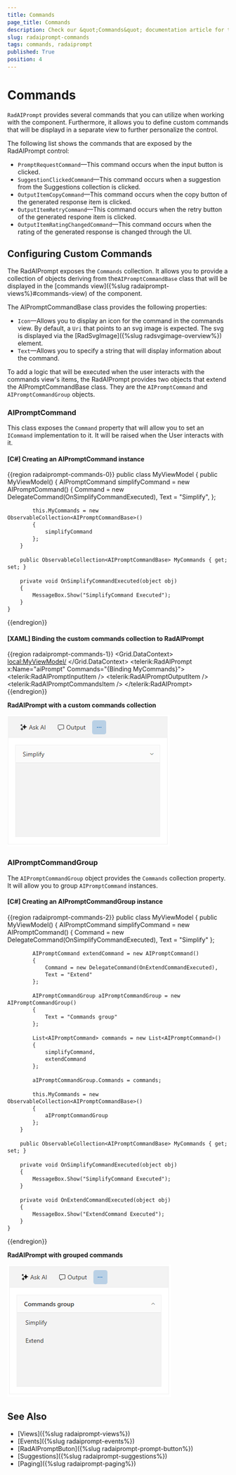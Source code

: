 ```yaml
---
title: Commands
page_title: Commands
description: Check our &quot;Commands&quot; documentation article for the RadAIPrompt control.
slug: radaiprompt-commands
tags: commands, radaiprompt
published: True
position: 4
---
```


# Commands

`RadAIPrompt` provides several commands that you can utilize when working with the component. Furthermore, it allows you to define custom commands that will be displayd in a separate view to further personalize the control. 

The following list shows the commands that are exposed by the RadAIPrompt control:

* `PromptRequestCommand`&mdash;This command occurs when the input button is clicked.
* `SuggestionClickedCommand`&mdash;This command occurs when a suggestion from the Suggestions collection is clicked.
* `OutputItemCopyCommand`&mdash;This command occurs when the copy button of the generated response item is clicked.
* `OutputItemRetryCommand`&mdash;This command occurs when the retry button of the generated respone item is clicked.
* `OutputItemRatingChangedCommand`&mdash;This command occurs when the rating of the generated response is changed through the UI.

## Configuring Custom Commands

The RadAIPrompt exposes the `Commands` collection. It allows you to provide a collection of objects deriving from the`AIPromptCommandBase` class that will be displayed in the [commands view]({%slug radaiprompt-views%}#commands-view) of the component.

The AIPromptCommandBase class provides the following properties:

* `Icon`&mdash;Allows you to display an icon for the command in the commands view. By default, a `Uri` that points to an svg image is expected. The svg is displayed via the [RadSvgImage]({%slug radsvgimage-overview%}) element. 
* `Text`&mdash;Allows you to specify a string that will display information about the command.

To add a logic that will be executed when the user interacts with the commands view's items, the RadAIPrompt provides two objects that extend the AIPromptCommandBase class. They are the `AIPromptCommand` and `AIPromptCommandGroup` objects.

### AIPromptCommand

This class exposes the `Command` property that will allow you to set an `ICommand` implementation to it. It will be raised when the User interacts with it. 

#### __[C#] Creating an AIPromptCommand instance__
{{region radaiprompt-commands-0}}
    public class MyViewModel
    {
        public MyViewModel()
        {
    		AIPromptCommand simplifyCommand = new AIPromptCommand()
    		{
    			Command = new DelegateCommand(OnSimplifyCommandExecuted),
    			Text = "Simplify",
    		};

    		this.MyCommands = new ObservableCollection<AIPromptCommandBase>()
    		{
                simplifyCommand
            };
        }

        public ObservableCollection<AIPromptCommandBase> MyCommands { get; set; }

        private void OnSimplifyCommandExecuted(object obj)
        {
    		MessageBox.Show("SimplifyCommand Executed");
        }
    }
{{endregion}}

#### __[XAML] Binding the custom commands collection to RadAIPrompt__
{{region radaiprompt-commands-1}}
    <Grid>
        <Grid.DataContext>
            <local:MyViewModel/>
        </Grid.DataContext>
        <telerik:RadAIPrompt x:Name="aiPrompt" Commands="{Binding MyCommands}">
            <telerik:RadAIPromptInputItem />
            <telerik:RadAIPromptOutputItem />
            <telerik:RadAIPromptCommandsItem />
        </telerik:RadAIPrompt>
    </Grid>
{{endregion}}

__RadAIPrompt with a custom commands collection__

![WPF RadAIPrompt with a custom commands collection](images/radaiprompt-commands-0.png)

### AIPromptCommandGroup

The `AIPromptCommandGroup` object provides the `Commands` collection property. It will allow you to group `AIPromptCommand` instances.

#### __[C#] Creating an AIPromptCommandGroup instance__
{{region radaiprompt-commands-2}}
    public class MyViewModel
    {
        public MyViewModel()
        {
    		AIPromptCommand simplifyCommand = new AIPromptCommand()
    		{
    			Command = new DelegateCommand(OnSimplifyCommandExecuted),
    			Text = "Simplify"
    		};

            AIPromptCommand extendCommand = new AIPromptCommand()
            {
                Command = new DelegateCommand(OnExtendCommandExecuted),
                Text = "Extend"
            };

    		AIPromptCommandGroup aIPromptCommandGroup = new AIPromptCommandGroup()
    		{
    			Text = "Commands group"
    		};

    		List<AIPromptCommand> commands = new List<AIPromptCommand>()
    		{
    			simplifyCommand,
    			extendCommand
    		};

    		aIPromptCommandGroup.Commands = commands;

            this.MyCommands = new ObservableCollection<AIPromptCommandBase>()
    		{
                aIPromptCommandGroup
            };
        }

        public ObservableCollection<AIPromptCommandBase> MyCommands { get; set; }

        private void OnSimplifyCommandExecuted(object obj)
        {
    		MessageBox.Show("SimplifyCommand Executed");
        }

        private void OnExtendCommandExecuted(object obj)
        {
            MessageBox.Show("ExtendCommand Executed");
        }
    }
{{endregion}}

__RadAIPrompt with grouped commands__

![WPF RadAIPrompt with grouped commands](images/radaiprompt-commands-1.png)

## See Also
* [Views]({%slug radaiprompt-views%})
* [Events]({%slug radaiprompt-events%})
* [RadAIPromptButon]({%slug radaiprompt-prompt-button%})
* [Suggestions]({%slug radaiprompt-suggestions%})
* [Paging]({%slug radaiprompt-paging%})